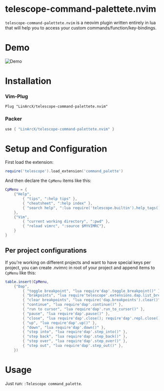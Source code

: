 # telescope-command-palettete.nvim

`telescope-command-palettete.nvim` is a neovim plugin written entirely in lua that will help you to access your custom commands/function/key-bindings.

# Demo

![Demo](./media/fb-demo.gif)

# Installation

### Vim-Plug

```viml
Plug "LinArcX/telescope-command-palettete.nvim"
```

### Packer

```lua
use { "LinArcX/telescope-command-palettete.nvim" }
```

# Setup and Configuration

First load the extension:
```lua
require('telescope').load_extension('command_palette')
```

And then declare the `CpMenu` items like this:

```lua
CpMenu = {
    {"Help",
        { "tips", ":help tips" },
        { "cheatsheet", ":help index" },
        { "search help", ":lua require('telescope.builtin').help_tags()" },
    },
    {"Vim",
        { "current working directory", ":pwd" },
        { "reload vimrc", ":source $MYVIMRC"},
    }
}
```

## Per project configurations

If you're working on different projects and want to have special keys per project, you can create .nvimrc in root of your project and append items to `CpMenu` like this:

```lua
table.insert(CpMenu,
    {"Dap",
        { "toggle breakpoint", "lua require'dap'.toggle_breakpoint()" },
        { "brakpoints", "lua require'telescope'.extensions.dap.list_breakpoints{}" },
        { "clear breakpoints", "lua require('dap.breakpoints').clear()" },
        { "continue", "lua require'dap'.continue()" },
        { "run to cursor", "lua require'dap'.run_to_cursor()" },
        { "pause", "lua require'dap'.pause()" },
        { "close", "lua require'dap'.close(); require'dap'.repl.close()" },
        { "up", "lua require'dap'.up()" },
        { "down", "lua require'dap'.down()" },
        { "step into", "lua require'dap'.step_into()" },
        { "step back", "lua require'dap'.step_back()" },
        { "step over", "lua require'dap'.step_over()" },
        { "step out", "lua require'dap'.step_out()" },
    })
```

# Usage
Just run: `:Telescope command_palette`.
